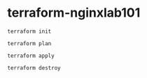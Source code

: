 # terraform-nginxlab101
``` terraform init ```

``` terraform plan ```

``` terraform apply ```

``` terraform destroy ```
